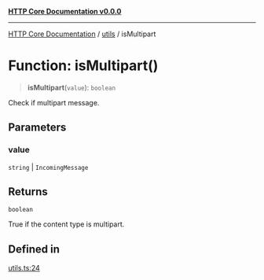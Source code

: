 [**HTTP Core Documentation v0.0.0**](../../README.md)

***

[HTTP Core Documentation](../../modules.md) / [utils](../README.md) / isMultipart

# Function: isMultipart()

> **isMultipart**(`value`): `boolean`

Check if multipart message.

## Parameters

### value

`string` | `IncomingMessage`

## Returns

`boolean`

True if the content type is multipart.

## Defined in

[utils.ts:24](https://github.com/stonemjs/http-core/blob/24dd4b3f1e59fc19fb65fa5316121fe4b68e4f41/src/utils.ts#L24)
